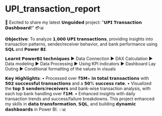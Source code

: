 # UPI_transaction_report

🚀 Excited to share my latest 𝗨𝗻𝗴𝘂𝗶𝗱𝗲𝗱 project: "𝗨𝗣𝗜 𝗧𝗿𝗮𝗻𝘀𝗮𝗰𝘁𝗶𝗼𝗻 𝗗𝗮𝘀𝗵𝗯𝗼𝗮𝗿𝗱!" 💳📊

𝗢𝗯𝗷𝗲𝗰𝘁𝗶𝘃𝗲: To analyze 𝟭,𝟬𝟬𝟬 𝗨𝗣𝗜 𝘁𝗿𝗮𝗻𝘀𝗮𝗰𝘁𝗶𝗼𝗻𝘀, providing insights into transaction patterns, sender/receiver behavior, and bank performance using 𝗦𝗤𝗟 and 𝗣𝗼𝘄𝗲𝗿 𝗕𝗜.

𝗟𝗲𝗮𝗿𝗻𝘁 𝗣𝗼𝘄𝗲𝗿𝗕𝗜 𝘁𝗲𝗰𝗵𝗻𝗶𝗾𝘂𝗲𝘀 
▶ Data Connection 
▶ DAX Calculation 
▶ Data modeling 
▶ Data Processing 
▶ Using KPI indicators 
▶ Dashboard Lay Outing 
▶ Conditional formatting of the values in visuals 


𝗞𝗲𝘆 𝗛𝗶𝗴𝗵𝗹𝗶𝗴𝗵𝘁𝘀:
• Processed over ₹𝟱𝗠+ 𝗶𝗻 𝘁𝗼𝘁𝗮𝗹 𝘁𝗿𝗮𝗻𝘀𝗮𝗰𝘁𝗶𝗼𝗻𝘀 with 𝟱𝟬𝟮 𝘀𝘂𝗰𝗰𝗲𝘀𝘀𝗳𝘂𝗹 𝘁𝗿𝗮𝗻𝘀𝗮𝗰𝘁𝗶𝗼𝗻𝘀 and a 𝟱𝟬% 𝘀𝘂𝗰𝗰𝗲𝘀𝘀 𝗿𝗮𝘁𝗲.
• Visualized the 𝘁𝗼𝗽 𝟱 𝘀𝗲𝗻𝗱𝗲𝗿𝘀/𝗿𝗲𝗰𝗲𝗶𝘃𝗲𝗿𝘀 and bank-wise transaction analysis, with each top bank handling over ₹𝟭𝗠.
• Enhanced insights with daily transaction trends and success/failure breakdowns.
This project enhanced my skills in 𝗱𝗮𝘁𝗮 𝘁𝗿𝗮𝗻𝘀𝗳𝗼𝗿𝗺𝗮𝘁𝗶𝗼𝗻, 𝗦𝗤𝗟, and building 𝗱𝘆𝗻𝗮𝗺𝗶𝗰 𝗱𝗮𝘀𝗵𝗯𝗼𝗮𝗿𝗱𝘀 in Power BI. 💡📊
